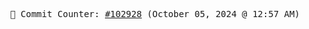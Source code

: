 <p align="center">
    <samp>
        📮 Commit Counter: <a href="https://github.com/Javascript-void0/Javascript-void0/commits/main">#102928</a> (October 05, 2024 @ 12:57 AM)
    </samp>
</p>